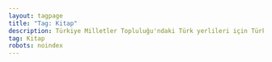 ```yaml
---
layout: tagpage
title: "Tag: Kitap"
description: Türkiye Milletler Topluluğu'ndaki Türk yerlileri için Türkçe yazıda Türkçe dil etiketi "Kitap". 
tag: Kitap
robots: noindex
---
```

